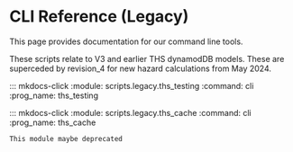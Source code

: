 # CLI Reference (Legacy)

This page provides documentation for our command line tools.

These scripts relate to V3 and earlier THS dynamodDB models. These are
superceded by revision_4 for new hazard calculations from May 2024.

::: mkdocs-click
    :module: scripts.legacy.ths_testing
    :command: cli
    :prog_name: ths_testing

::: mkdocs-click
    :module: scripts.legacy.ths_cache
    :command: cli
    :prog_name: ths_cache

    This module maybe deprecated